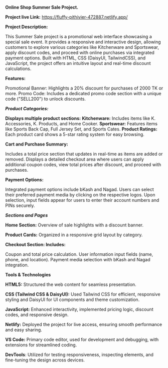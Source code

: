 **Online Shop Summer Sale Project.**

**Project live Link:**  https://fluffy-pithivier-472887.netlify.app/

**Project Description:**

This Summer Sale project is a promotional web interface showcasing a special sale event. It provides a responsive and interactive design, allowing customers to explore various categories like Kitchenware and Sportswear, apply discount codes, and proceed with online purchases via integrated payment options. Built with HTML, CSS (DaisyUI, TailwindCSS), and JavaScript, the project offers an intuitive layout and real-time discount calculations.

**Features:**

Promotional Banner: Highlights a 20% discount for purchases of 2000 TK or more.
Promo Code: Includes a dedicated promo code section with a unique code ("SELL200") to unlock discounts.

***Product Categories:***

**Displays multiple product sections:**
**Kitchenware:** Includes items like K. Accessories, K. Products, and Home Cooker.
**Sportswear:** Features items like Sports Back Cap, Full Jersey Set, and Sports Cates.
**Product Ratings:** Each product card shows a 5-star rating system for easy browsing.

**Cart and Purchase Summary:**

Includes a total price section that updates in real-time as items are added or removed.
Displays a detailed checkout area where users can apply additional coupon codes, view total prices after discount, and proceed with purchases.

**Payment Options:**

Integrated payment options include bKash and Nagad. Users can select their preferred payment media by clicking on the respective logos.
Upon selection, input fields appear for users to enter their account numbers and PINs securely.

***Sections and Pages***

**Home Section:** Overview of sale highlights with a discount banner.

**Product Cards:** Organized in a responsive grid layout by category.

**Checkout Section: Includes:**

Coupon and total price calculation.
User information input fields (name, phone, and location).
Payment media selection with bKash and Nagad integration.

**Tools & Technologies**

**HTML5:** Structured the web content for seamless presentation.

**CSS (Tailwind CSS & DaisyUI):** Used Tailwind CSS for efficient, responsive styling and DaisyUI for UI components and theme customization.

**JavaScript:** Enhanced interactivity, implemented pricing logic, discount codes, and responsive design.

**Netlify:** Deployed the project for live access, ensuring smooth performance and easy sharing.

**VS Code:** Primary code editor, used for development and debugging, with extensions for streamlined coding.

**DevTools**: Utilized for testing responsiveness, inspecting elements, and fine-tuning the design across devices.


